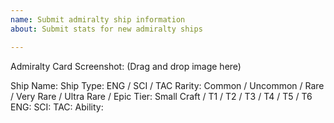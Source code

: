 ```yaml
---
name: Submit admiralty ship information
about: Submit stats for new admiralty ships

---
```


Admiralty Card Screenshot: (Drag and drop image here)

Ship Name: 
Ship Type: ENG / SCI / TAC
Rarity: Common / Uncommon / Rare / Very Rare / Ultra Rare / Epic
Tier: Small Craft / T1 / T2 / T3 / T4 / T5 / T6
ENG: 
SCI:
TAC:
Ability:
